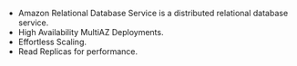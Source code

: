 * Amazon Relational Database Service is a distributed relational database service.
* High Availability MultiAZ Deployments.
* Effortless Scaling.
* Read Replicas for performance.